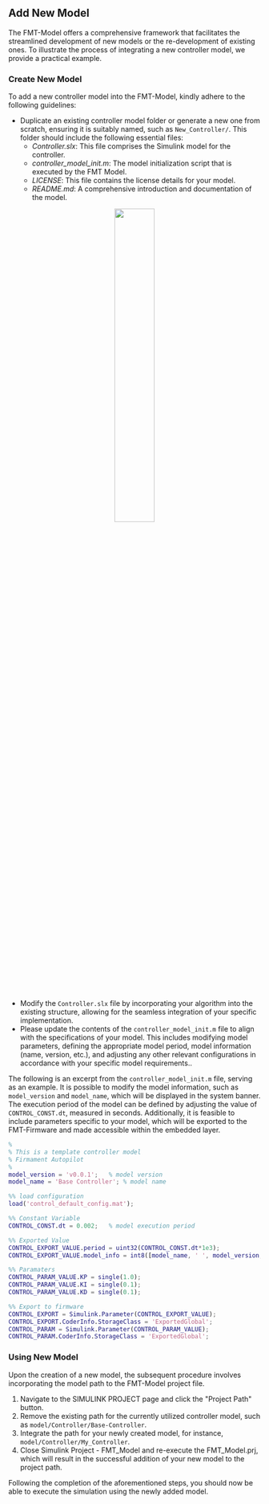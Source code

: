 
## Add New Model

The FMT-Model offers a comprehensive framework that facilitates the streamlined development of new models or the re-development of existing ones. To illustrate the process of integrating a new controller model, we provide a practical example.

### Create New Model

To add a new controller model into the FMT-Model, kindly adhere to the following guidelines:

- Duplicate an existing controller model folder or generate a new one from scratch, ensuring it is suitably named, such as `New_Controller/`. This folder should include the following essential files:
    - *Controller.slx*: This file comprises the Simulink model for the controller.
    - *controller_model_init.m*: The model initialization script that is executed by the FMT Model.
    - *LICENSE*: This file contains the license details for your model.
    - *README.md*: A comprehensive introduction and documentation of the model.

<p align="center">
	<img src="./figures/template_folder.png" width="40%">
</p>

- Modify the `Controller.slx` file by incorporating your algorithm into the existing structure, allowing for the seamless integration of your specific implementation.
- Please update the contents of the `controller_model_init.m` file to align with the specifications of your model. This includes modifying model parameters, defining the appropriate model period, model information (name, version, etc.), and adjusting any other relevant configurations in accordance with your specific model requirements..

The following is an excerpt from the `controller_model_init.m` file, serving as an example. It is possible to modify the model information, such as `model_version` and `model_name`, which will be displayed in the system banner. The execution period of the model can be defined by adjusting the value of `CONTROL_CONST.dt`, measured in seconds. Additionally, it is feasible to include parameters specific to your model, which will be exported to the FMT-Firmware and made accessible within the embedded layer.

```matlab
% 
% This is a template controller model
% Firmament Autopilot
%
model_version = 'v0.0.1';	% model version
model_name = 'Base Controller';	% model name

%% load configuration
load('control_default_config.mat');

%% Constant Variable
CONTROL_CONST.dt = 0.002;   % model execution period

%% Exported Value
CONTROL_EXPORT_VALUE.period = uint32(CONTROL_CONST.dt*1e3);
CONTROL_EXPORT_VALUE.model_info = int8([model_name, ' ', model_version, 0]); % 0 for end of string

%% Paramaters
CONTROL_PARAM_VALUE.KP = single(1.0);    
CONTROL_PARAM_VALUE.KI = single(0.1); 
CONTROL_PARAM_VALUE.KD = single(0.1); 

%% Export to firmware
CONTROL_EXPORT = Simulink.Parameter(CONTROL_EXPORT_VALUE);
CONTROL_EXPORT.CoderInfo.StorageClass = 'ExportedGlobal';
CONTROL_PARAM = Simulink.Parameter(CONTROL_PARAM_VALUE);
CONTROL_PARAM.CoderInfo.StorageClass = 'ExportedGlobal';
```

### Using New Model

Upon the creation of a new model, the subsequent procedure involves incorporating the model path to the FMT-Model project file.

1. Navigate to the SIMULINK PROJECT page and click the "Project Path" button.
2. Remove the existing path for the currently utilized controller model, such as `model/Controller/Base-Controller`.
3. Integrate the path for your newly created model, for instance, `model/Controller/My_Controller`.
4. Close Simulink Project - FMT_Model and re-execute the FMT_Model.prj, which will result in the successful addition of your new model to the project path.

Following the completion of the aforementioned steps, you should now be able to execute the simulation using the newly added model.
